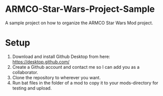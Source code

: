 # ARMCO-Star-Wars-Project-Sample
A sample project on how to organize the ARMCO Star Wars Mod project.

# Setup
1. Download and install Github Desktop from here: https://desktop.github.com/
2. Create a Github account and contact me so I can add you as a collaborator.
3. Clone the repository to wherever you want.
4. Run bat files in the folder of a mod to copy it to your mods-directory for testing and upload.
